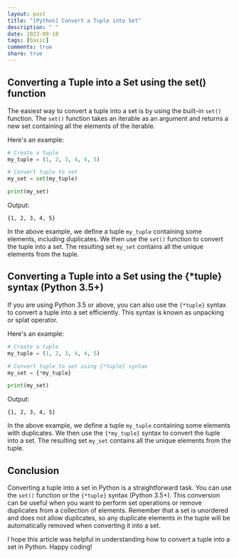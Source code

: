 ```yaml
---
layout: post
title: "[Python] Convert a Tuple into Set"
description: " "
date: 2023-09-10
tags: [basic]
comments: true
share: true
---
```


## Converting a Tuple into a Set using the set() function

The easiest way to convert a tuple into a set is by using the built-in `set()` function. The `set()` function takes an iterable as an argument and returns a new set containing all the elements of the iterable.

Here's an example:

```python
# Create a tuple
my_tuple = (1, 2, 3, 4, 4, 5)

# Convert tuple to set
my_set = set(my_tuple)

print(my_set)
```

Output:
```
{1, 2, 3, 4, 5}
```

In the above example, we define a tuple `my_tuple` containing some elements, including duplicates. We then use the `set()` function to convert the tuple into a set. The resulting set `my_set` contains all the unique elements from the tuple.

## Converting a Tuple into a Set using the {*tuple} syntax (Python 3.5+)

If you are using Python 3.5 or above, you can also use the `{*tuple}` syntax to convert a tuple into a set efficiently. This syntax is known as unpacking or splat operator.

Here's an example:

```python
# Create a tuple
my_tuple = (1, 2, 3, 4, 4, 5)

# Convert tuple to set using {*tuple} syntax
my_set = {*my_tuple}

print(my_set)
```

Output:
```
{1, 2, 3, 4, 5}
```

In the above example, we define a tuple `my_tuple` containing some elements with duplicates. We then use the `{*my_tuple}` syntax to convert the tuple into a set. The resulting set `my_set` contains all the unique elements from the tuple.

## Conclusion

Converting a tuple into a set in Python is a straightforward task. You can use the `set()` function or the `{*tuple}` syntax (Python 3.5+). This conversion can be useful when you want to perform set operations or remove duplicates from a collection of elements. Remember that a set is unordered and does not allow duplicates, so any duplicate elements in the tuple will be automatically removed when converting it into a set.

I hope this article was helpful in understanding how to convert a tuple into a set in Python. Happy coding!